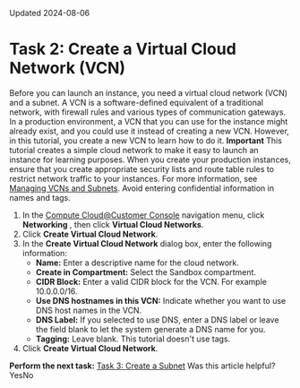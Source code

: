 Updated 2024-08-06
# Task 2: Create a Virtual Cloud Network (VCN)
Before you can launch an instance, you need a virtual cloud network (VCN) and a subnet.
A VCN is a software-defined equivalent of a traditional network, with firewall rules and various types of communication gateways.
In a production environment, a VCN that you can use for the instance might already exist, and you could use it instead of creating a new VCN. However, in this tutorial, you create a new VCN to learn how to do it.
**Important**
This tutorial creates a simple cloud network to make it easy to launch an instance for learning purposes. When you create your production instances, ensure that you create appropriate security lists and route table rules to restrict network traffic to your instances.
For more information, see [Managing VCNs and Subnets](https://docs.oracle.com/en-us/iaas/compute-cloud-at-customer/topics/network/managing-vcns-and-subnets.htm#managing-vcns-and-subnets "On Compute Cloud@Customer,").
Avoid entering confidential information in names and tags.
  1. In the [Compute Cloud@Customer Console](https://docs.oracle.com/en-us/iaas/compute-cloud-at-customer/topics/overview/compute-cloud-customer-console.htm#accessing-the-console "Use the Compute Cloud@Customer Console to create and manage compute, storage and other resources on a Compute Cloud@Customer infrastructure.") navigation menu, click **Networking** , then click **Virtual Cloud Networks**.
  2. Click **Create Virtual Cloud Network**.
  3. In the **Create Virtual Cloud Network** dialog box, enter the following information:
     * **Name:** Enter a descriptive name for the cloud network.
     * **Create in Compartment:** Select the Sandbox compartment.
     * **CIDR Block:** Enter a valid CIDR block for the VCN. For example 10.0.0.0/16.
     * **Use DNS hostnames in this VCN:** Indicate whether you want to use DNS host names in the VCN.
     * **DNS Label:** If you selected to use DNS, enter a DNS label or leave the field blank to let the system generate a DNS name for you.
     * **Tagging:** Leave blank. This tutorial doesn't use tags.
  4. Click **Create Virtual Cloud Network**.


**Perform the next task:**
[Task 3: Create a Subnet](https://docs.oracle.com/en-us/iaas/compute-cloud-at-customer/topics/compute/create-a-subnet.htm#create-a-subnet "A subnet is a subdivision of your VCN. The subnet directs traffic according to a route table.")
Was this article helpful?
YesNo

